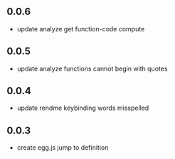 ## 0.0.6

- update analyze get function-code compute

## 0.0.5

- update analyze functions cannot begin with quotes


## 0.0.4

- update rendme keybinding words misspelled


## 0.0.3

- create egg.js jump to definition